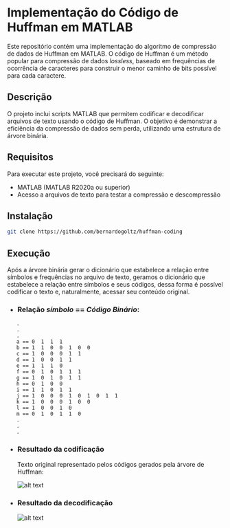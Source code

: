 # Implementação do Código de Huffman em MATLAB

Este repositório contém uma implementação do algoritmo de compressão de dados de Huffman em MATLAB. O código de Huffman é um método popular para compressão de dados _lossless_, baseado em frequências de ocorrência de caracteres para construir o menor caminho de bits possível para cada caractere.

## Descrição

O projeto inclui scripts MATLAB que permitem codificar e decodificar arquivos de texto usando o código de Huffman. O objetivo é demonstrar a eficiência da compressão de dados sem perda, utilizando uma estrutura de árvore binária.

## Requisitos

Para executar este projeto, você precisará do seguinte:

- MATLAB (MATLAB R2020a ou superior)
- Acesso a arquivos de texto para testar a compressão e descompressão

## Instalação

```bash
git clone https://github.com/bernardogoltz/huffman-coding
```

## Execução 

Após a árvore binária gerar o dicionário que estabelece a relação entre símbolos e frequências no arquivo de texto, geramos o dicionário que estabelece a relação entre símbolos e seus códigos, dessa forma é possível codificar o texto e, naturalmente, acessar seu conteúdo original. 

- ### Relação _símbolo_ == _Código Binário_:
```
   .
   .
   .
   a == 0  1  1  1
   b == 1  1  0  0  1  0  0
   c == 1  0  0  0  1  1
   d == 1  0  0  1  1
   e == 1  1  1  0
   f == 0  1  0  1  1  1
   g == 1  0  1  0  1  1
   h == 0  1  0  0
   i == 1  1  0  1  1
   j == 1  0  0  0  1  0  1  0  1  1
   k == 1  0  0  0  1  0  0
   l == 1  0  0  1  0
   m == 0  1  0  1  1  0
   .
   .
   .
```

- ###  Resultado da codificação
  Texto original representado pelos códigos gerados pela árvore de Huffman:

  ![alt text](image-1.png)

- ### Resultado da decodificação
  ![alt text](image.png)